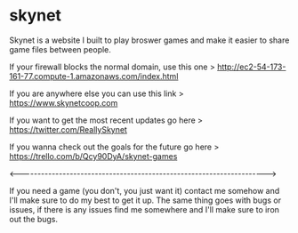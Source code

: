 # skynet

Skynet is a website I built to play broswer games and make it easier to share game files between people. 

If your firewall blocks the normal domain, use this one > http://ec2-54-173-161-77.compute-1.amazonaws.com/index.html

If you are anywhere else you can use this link > https://www.skynetcoop.com

If you want to get the most recent updates go here > https://twitter.com/ReallySkynet

If you wanna check out the goals for the future go here > https://trello.com/b/Qcy90DyA/skynet-games

<--------------------------------------------------------------------->

If you need a game (you don't, you just want it) contact me somehow and I'll make sure to do my best to get it up. 
The same thing goes with bugs or issues, if there is any issues find me somewhere and I'll make sure to iron out the bugs. 
